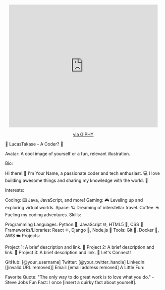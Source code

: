 <div id="header" align="center">
  <iframe src="https://giphy.com/embed/MeJgB3yMMwIaHmKD4z" width="480" height="394" style="" frameBorder="0" class="giphy-embed" allowFullScreen></iframe><p><a href="https://giphy.com/gifs/2000s-00s-middle-school-MeJgB3yMMwIaHmKD4z">via GIPHY</a></p>
</div>

🚀 LucasTakase - A Coder? 🌌

Avatar: A cool image of yourself or a fun, relevant illustration.

Bio:

Hi there! 👋 I'm Your Name, a passionate coder and tech enthusiast. 💻 I love building awesome things and sharing my knowledge with the world. 🚀

Interests:

Coding: ⌨️ Java, JavaScript, and more!
Gaming: 🎮 Leveling up and exploring virtual worlds.
Space: 🪐 Dreaming of interstellar travel.
Coffee: ☕ Fueling my coding adventures.
Skills:

Programming Languages: Python 🐍, JavaScript 🌐, HTML5 🎨, CSS 🎨
Frameworks/Libraries: React ⚛️, Django 🐍, Node.js 🌳
Tools: Git 🐙, Docker 🐳, AWS ☁️
Projects:

Project 1: A brief description and link. 🔗
Project 2: A brief description and link. 🔗
Project 3: A brief description and link. 🔗
Let's Connect!

GitHub: [@your_username]
Twitter: [@your_twitter_handle]
LinkedIn: [[invalid URL removed]]
Email: [email address removed]
A Little Fun:

Favorite Quote: "The only way to do great work is to love what you do." - Steve Jobs
Fun Fact: I once [insert a quirky fact about yourself].
